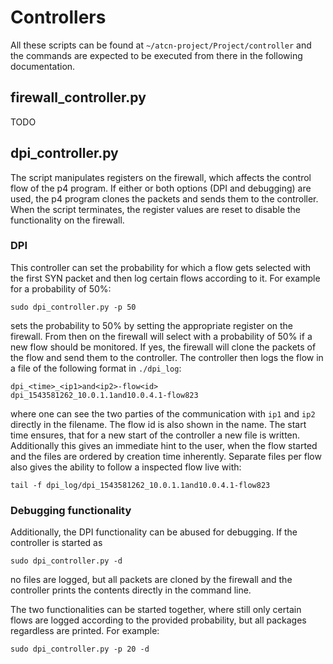 # Controllers
All these scripts can be found at `~/atcn-project/Project/controller` and the commands are expected to be executed from there in the following documentation.

## firewall_controller.py
TODO


## dpi_controller.py
The script manipulates registers on the firewall, which affects the control flow of the p4 program. If either or both options (DPI and debugging) are used, the p4 program clones the packets and sends them to the controller.
When the script terminates, the register values are reset to disable the functionality on the firewall.

### DPI
This controller can set the probability for which a flow gets selected with the first SYN packet and then log certain flows according to it. For example for a probability of 50%:
```
sudo dpi_controller.py -p 50
```
sets the probability to 50% by setting the appropriate register on the firewall. From then on the firewall will select with a probability of 50% if a new flow should be monitored. If yes, the firewall will clone the packets of the flow and send them to the controller. The controller then logs the flow in a file of the following format in `./dpi_log`:
```
dpi_<time>_<ip1>and<ip2>-flow<id>
dpi_1543581262_10.0.1.1and10.0.4.1-flow823
```
where one can see the two parties of the communication with `ip1` and `ip2` directly in the filename. The flow id is also shown in the name. The start time ensures, that for a new start of the controller a new file is written. Additionally this gives an immediate hint to the user, when the flow started and the files are ordered by creation time inherently.
Separate files per flow also gives the ability to follow a inspected flow live with:
```
tail -f dpi_log/dpi_1543581262_10.0.1.1and10.0.4.1-flow823
```

### Debugging functionality
Additionally, the DPI functionality can be abused for debugging. If the controller is started as
```
sudo dpi_controller.py -d
```
no files are logged, but all packets are cloned by the firewall and the controller prints the contents directly in the command line.

The two functionalities can be started together, where still only certain flows are logged according to the provided probability, but all packages regardless are printed. For example:
```
sudo dpi_controller.py -p 20 -d
```
